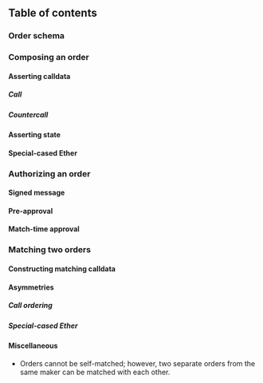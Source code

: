 ## Table of contents

### Order schema

### Composing an order

#### Asserting calldata

##### Call

##### Countercall

#### Asserting state

#### Special-cased Ether

### Authorizing an order

#### Signed message

#### Pre-approval

#### Match-time approval

### Matching two orders

#### Constructing matching calldata

#### Asymmetries

##### Call ordering

##### Special-cased Ether

#### Miscellaneous

- Orders cannot be self-matched; however, two separate orders from the same maker can be matched with each other.
